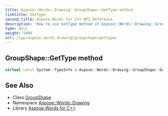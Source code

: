 ```yaml
---
title: Aspose::Words::Drawing::GroupShape::GetType method
linktitle: GetType
second_title: Aspose.Words for C++ API Reference
description: 'How to use GetType method of Aspose::Words::Drawing::GroupShape class in C++.'
type: docs
weight: 5000
url: /cpp/aspose.words.drawing/groupshape/gettype/
---
```

## GroupShape::GetType method




```cpp
virtual const System::TypeInfo & Aspose::Words::Drawing::GroupShape::GetType() const override
```

## See Also

* Class [GroupShape](../)
* Namespace [Aspose::Words::Drawing](../../)
* Library [Aspose.Words for C++](../../../)
